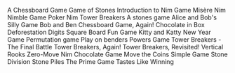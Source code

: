 A Chessboard Game
Game of Stones
Introduction to Nim Game
Misère Nim
Nimble Game
Poker Nim
Tower Breakers
A stones game
Alice and Bob's Silly Game
Bob and Ben
Chessboard Game, Again!
Chocolate in Box
Deforestation
Digits Square Board
Fun Game
Kitty and Katty
New Year Game
Permutation game
Play on benders
Powers Game
Tower Breakers - The Final Battle
Tower Breakers, Again!
Tower Breakers, Revisited!
Vertical Rooks
Zero-Move Nim
Chocolate Game
Move the Coins
Simple Game
Stone Division
Stone Piles
The Prime Game
Tastes Like Winning
